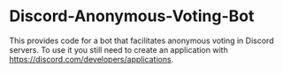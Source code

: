 # Discord-Anonymous-Voting-Bot
This provides code for a bot that facilitates anonymous voting in Discord servers. To use it you still need to create an application with https://discord.com/developers/applications.
